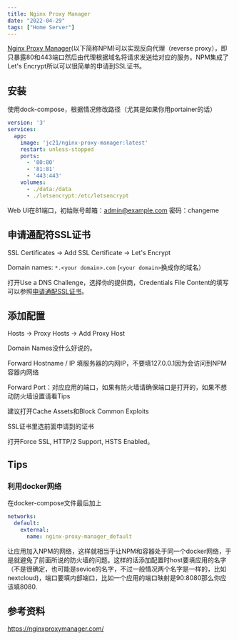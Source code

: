 ```yaml
---
title: Nginx Proxy Manager
date: "2022-04-29"
tags: ["Home Server"]
---
```


[Nginx Proxy Manager](https://nginxproxymanager.com/)(以下简称NPM)可以实现反向代理（reverse proxy），即只暴露80和443端口然后由代理根据域名将请求发送给对应的服务。NPM集成了Let's Encrypt所以可以很简单的申请到SSL证书。


## 安装

使用dock-compose，根据情况修改路径（尤其是如果你用portainer的话）

```yaml
version: '3'
services:
  app:
    image: 'jc21/nginx-proxy-manager:latest'
    restart: unless-stopped
    ports:
      - '80:80'
      - '81:81'
      - '443:443'
    volumes:
      - ./data:/data
      - ./letsencrypt:/etc/letsencrypt
```

Web UI在81端口，初始账号邮箱：admin@example.com 密码：changeme

## 申请通配符SSL证书

SSL Certificates -> Add SSL Certificate -> Let's Encrypt

Domain names: `*.<your domain>.com` (`<your domain>`换成你的域名）

打开Use a DNS Challenge，选择你的提供商，Credentials File Content的填写可以参照[申请通配SSL证书](./wildcard-ssl.md)。

## 添加配置

Hosts -> Proxy Hosts -> Add Proxy Host

Domain Names没什么好说的。

Forward Hostname / IP 填服务器的内网IP，不要填127.0.0.1因为会访问到NPM容器内网络

Forward Port：对应应用的端口，如果有防火墙请确保端口是打开的，如果不想动防火墙设置请看Tips

建议打开Cache Assets和Block Common Exploits

SSL证书里选前面申请到的证书

打开Force SSL, HTTP/2 Support, HSTS Enabled。

## Tips

### 利用docker网络

在docker-compose文件最后加上

```yaml
networks:
  default:
    external:
      name: nginx-proxy-manager_default
```

让应用加入NPM的网络，这样就相当于让NPM和容器处于同一个docker网络，于是就避免了前面所说的防火墙的问题。这样的话添加配置时host要填应用的名字（不是很确定，也可能是sevice的名字，不过一般情况两个名字是一样的，比如nextcloud)，端口要填内部端口，比如一个应用的端口映射是90:8080那么你应该填8080.

## 参考资料

https://nginxproxymanager.com/
